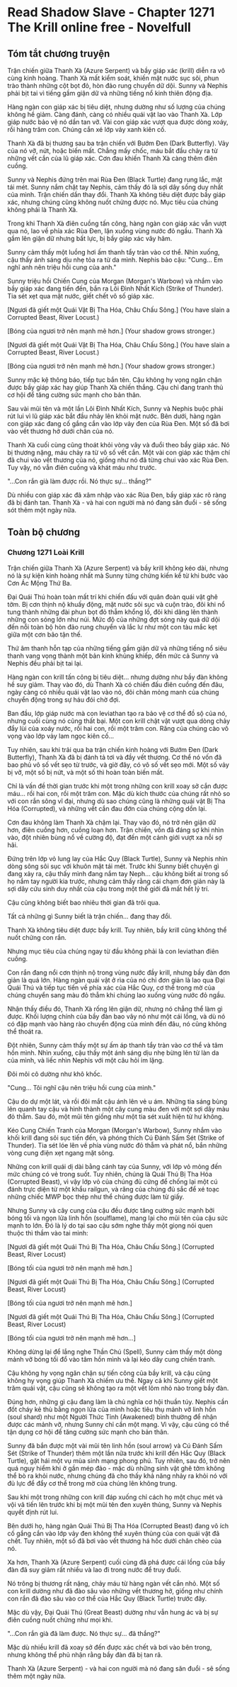 # Read Shadow Slave - Chapter 1271 The Krill online free - Novelfull

## Tóm tắt chương truyện

Trận chiến giữa Thanh Xà (Azure Serpent) và bầy giáp xác (krill) diễn ra vô cùng kinh hoàng. Thanh Xà mất kiểm soát, khiến mặt nước sục sôi, phun trào thành những cột bọt đỏ, hòn đảo rung chuyển dữ dội. Sunny và Nephis phải bịt tai vì tiếng gầm giận dữ và những tiếng nổ kinh thiên động địa.

Hàng ngàn con giáp xác bị tiêu diệt, nhưng dường như số lượng của chúng không hề giảm. Càng đánh, càng có nhiều quái vật lao vào Thanh Xà. Lớp giáp nước bảo vệ nó dần tan vỡ. Vài con giáp xác vượt qua được dòng xoáy, rồi hàng trăm con. Chúng cắn xé lớp vảy xanh kiên cố.

Thanh Xà đã bị thương sau ba trận chiến với Bướm Đen (Dark Butterfly). Vảy của nó vỡ, nứt, hoặc biến mất. Chẳng mấy chốc, máu bắt đầu chảy ra từ những vết cắn của lũ giáp xác. Cơn đau khiến Thanh Xà càng thêm điên cuồng.

Sunny và Nephis đứng trên mai Rùa Đen (Black Turtle) đang rung lắc, mặt tái mét. Sunny nắm chặt tay Nephis, cảm thấy đó là sợi dây sống duy nhất của mình. Trận chiến dần thay đổi. Thanh Xà không tiêu diệt được bầy giáp xác, nhưng chúng cũng không nuốt chửng được nó. Mục tiêu của chúng không phải là Thanh Xà.

Trong khi Thanh Xà điên cuồng tấn công, hàng ngàn con giáp xác vẫn vượt qua nó, lao về phía xác Rùa Đen, lặn xuống vùng nước đỏ ngầu. Thanh Xà gầm lên giận dữ nhưng bất lực, bị bầy giáp xác vây hãm.

Sunny cảm thấy một luồng hơi ấm thanh tẩy tràn vào cơ thể. Nhìn xuống, cậu thấy ánh sáng dịu nhẹ tỏa ra từ da mình. Nephis bảo cậu: "Cung... Em nghĩ anh nên triệu hồi cung của anh."

Sunny triệu hồi Chiến Cung của Morgan (Morgan's Warbow) và nhắm vào bầy giáp xác đang tiến đến, bắn ra Lôi Đình Nhất Kích (Strike of Thunder). Tia sét xẹt qua mặt nước, giết chết vô số giáp xác.

[Ngươi đã giết một Quái Vật Bị Tha Hóa, Châu Chấu Sông.] (You have slain a Corrupted Beast, River Locust.)

[Bóng của ngươi trở nên mạnh mẽ hơn.] (Your shadow grows stronger.)

[Ngươi đã giết một Quái Vật Bị Tha Hóa, Châu Chấu Sông.] (You have slain a Corrupted Beast, River Locust.)

[Bóng của ngươi trở nên mạnh mẽ hơn.] (Your shadow grows stronger.)

Sunny mặc kệ thông báo, tiếp tục bắn tên. Cậu không hy vọng ngăn chặn được bầy giáp xác hay giúp Thanh Xà chiến thắng. Cậu chỉ đang tranh thủ cơ hội để tăng cường sức mạnh cho bản thân.

Sau vài mũi tên và một lần Lôi Đình Nhất Kích, Sunny và Nephis buộc phải rút lui vì lũ giáp xác bắt đầu nhảy lên khỏi mặt nước. Bên dưới, hàng ngàn con giáp xác đang cố gắng cắn vào lớp vảy đen của Rùa Đen. Một số đã bơi vào vết thương hở dưới chân của nó.

Thanh Xà cuối cùng cũng thoát khỏi vòng vây và đuổi theo bầy giáp xác. Nó bị thương nặng, máu chảy ra từ vô số vết cắn. Một vài con giáp xác thậm chí đã chui vào vết thương của nó, giống như nó đã từng chui vào xác Rùa Đen. Tuy vậy, nó vẫn điên cuồng và khát máu như trước.

"...Con rắn già làm được rồi. Nó thực sự... thắng?"

Dù nhiều con giáp xác đã xâm nhập vào xác Rùa Đen, bầy giáp xác rõ ràng đã bị đánh tan. Thanh Xà - và hai con người mà nó đang săn đuổi - sẽ sống sót thêm một ngày nữa.

## Toàn bộ chương

### Chương 1271 Loài Krill

Trận chiến giữa Thanh Xà (Azure Serpent) và bầy krill không kéo dài, nhưng nó là sự kiện kinh hoàng nhất mà Sunny từng chứng kiến kể từ khi bước vào Cơn Ác Mộng Thứ Ba.

Đại Quái Thú hoàn toàn mất trí khi chiến đấu với quân đoàn quái vật ghê tởm. Bị cơn thịnh nộ khuấy động, mặt nước sôi sục và cuộn trào, đôi khi nổ tung thành những đài phun bọt đỏ thẫm khổng lồ, đôi khi dâng lên thành những con sóng lớn như núi. Mức độ của những đợt sóng này quá dữ dội đến nỗi toàn bộ hòn đảo rung chuyển và lắc lư như một con tàu mắc kẹt giữa một cơn bão tận thế.

Thứ âm thanh hỗn tạp của những tiếng gầm giận dữ và những tiếng nổ siêu thanh vang vọng thành một bản kinh khủng khiếp, đến mức cả Sunny và Nephis đều phải bịt tai lại.

Hàng ngàn con krill tấn công bị tiêu diệt... nhưng dường như bầy đàn không hề suy giảm. Thay vào đó, dù Thanh Xà có chiến đấu điên cuồng đến đâu, ngày càng có nhiều quái vật lao vào nó, đôi chân mỏng manh của chúng chuyển động trong sự háu đói chờ đợi.

Ban đầu, lớp giáp nước mà con leviathan tạo ra bảo vệ cơ thể đồ sộ của nó, nhưng cuối cùng nó cũng thất bại. Một con krill chật vật vượt qua dòng chảy đẩy lùi của xoáy nước, rồi hai con, rồi một trăm con. Răng của chúng cào vô vọng vào lớp vảy lam ngọc kiên cố...

Tuy nhiên, sau khi trải qua ba trận chiến kinh hoàng với Bướm Đen (Dark Butterfly), Thanh Xà đã bị đánh tả tơi và đầy vết thương. Cơ thể nó vốn đã bao phủ vô số vết sẹo từ trước, và giờ đây, có vô số vết sẹo mới. Một số vảy bị vỡ, một số bị nứt, và một số thì hoàn toàn biến mất.

Chỉ là vấn đề thời gian trước khi một trong những con krill xoay sở cắn được máu... rồi hai con, rồi một trăm con. Mặc dù kích thước của chúng rất nhỏ so với con rắn sông vĩ đại, nhưng dù sao chúng cũng là những quái vật Bị Tha Hóa (Corrupted), và những vết cắn đau đớn của chúng cộng dồn lại.

Cơn đau không làm Thanh Xà chậm lại. Thay vào đó, nó trở nên giận dữ hơn, điên cuồng hơn, cuồng loạn hơn. Trận chiến, vốn đã đáng sợ khi nhìn vào, đột nhiên bùng nổ về cường độ, đạt đến một cảnh giới vượt xa nỗi sợ hãi.

Đứng trên lớp vỏ lung lay của Hắc Quy (Black Turtle), Sunny và Nephis nhìn dòng sông sôi sục với khuôn mặt tái mét. Trước khi Sunny biết chuyện gì đang xảy ra, cậu thấy mình đang nắm tay Neph... cậu không biết ai trong số họ nắm tay người kia trước, nhưng cảm thấy rằng cái chạm đơn giản này là sợi dây cứu sinh duy nhất của cậu trong một thế giới đã mất hết lý trí.

Cậu cũng không biết bao nhiêu thời gian đã trôi qua.

Tất cả những gì Sunny biết là trận chiến... đang thay đổi.

Thanh Xà không tiêu diệt được bầy krill. Tuy nhiên, bầy krill cũng không thể nuốt chửng con rắn.

Nhưng mục tiêu của chúng ngay từ đầu không phải là con leviathan điên cuồng.

Con rắn đang nổi cơn thịnh nộ trong vùng nước đầy krill, nhưng bầy đàn đơn giản là quá lớn. Hàng ngàn quái vật ở rìa của nó chỉ đơn giản là lao qua Đại Quái Thú và tiếp tục tiến về phía xác của Hắc Quy, cơ thể trong mờ của chúng chuyển sang màu đỏ thẫm khi chúng lao xuống vùng nước đỏ ngầu.

Nhận thấy điều đó, Thanh Xà rống lên giận dữ, nhưng nó chẳng thể làm gì được. Khối lượng chính của bầy đàn bao vây nó như một cái lồng, và dù nó có đập mạnh vào hàng rào chuyển động của mình đến đâu, nó cũng không thể thoát ra.

Đột nhiên, Sunny cảm thấy một sự ấm áp thanh tẩy tràn vào cơ thể và tâm hồn mình. Nhìn xuống, cậu thấy một ánh sáng dịu nhẹ bừng lên từ làn da của mình, và liếc nhìn Nephis với một câu hỏi im lặng.

Đôi môi cô dường như khô khốc.

"Cung... Tôi nghĩ cậu nên triệu hồi cung của mình."

Cậu do dự một lát, và rồi đôi mắt cậu ánh lên vẻ u ám. Những tia sáng bùng lên quanh tay cậu và hình thành một cây cung màu đen với một sợi dây màu đỏ thẫm. Sau đó, một mũi tên giống như một tia sét xuất hiện từ hư không.

Kéo Cung Chiến Tranh của Morgan (Morgan's Warbow), Sunny nhắm vào khối krill đang sôi sục tiến đến, và phóng thích Cú Đánh Sấm Sét (Strike of Thunder). Tia sét lóe lên về phía vùng nước đỏ thẫm và phát nổ, bắn những vòng cung điện xẹt ngang mặt sông.

Những con krill quái dị dài bằng cánh tay của Sunny, với lớp vỏ mỏng đến mức chúng có vẻ trong suốt. Tuy nhiên, chúng là Quái Thú Bị Tha Hóa (Corrupted Beast), vì vậy lớp vỏ của chúng đủ cứng để chống lại một cú đánh trực diện từ một khẩu railgun, và răng của chúng đủ sắc để xé toạc những chiếc MWP bọc thép như thể chúng được làm từ giấy.

Nhưng Sunny và cây cung của cậu đều được tăng cường sức mạnh bởi bóng tối và ngọn lửa linh hồn (soulflame), mang lại cho mũi tên của cậu sức mạnh to lớn. Đó là lý do tại sao cậu sớm nghe thấy một giọng nói quen thuộc thì thầm vào tai mình:

[Ngươi đã giết một Quái Thú Bị Tha Hóa, Châu Chấu Sông.] (Corrupted Beast, River Locust)

[Bóng tối của ngươi trở nên mạnh mẽ hơn.]

[Ngươi đã giết một Quái Thú Bị Tha Hóa, Châu Chấu Sông.] (Corrupted Beast, River Locust)

[Bóng tối của ngươi trở nên mạnh mẽ hơn.]

[Ngươi đã giết một Quái Thú Bị Tha Hóa, Châu Chấu Sông.] (Corrupted Beast, River Locust)

[Bóng tối của ngươi trở nên mạnh mẽ hơn...]

Không dừng lại để lắng nghe Thần Chú (Spell), Sunny cảm thấy một dòng mảnh vỡ bóng tối đổ vào tâm hồn mình và lại kéo dây cung chiến tranh.

Cậu không hy vọng ngăn chặn sự tiến công của bầy krill, và cậu cũng không hy vọng giúp Thanh Xà chiếm ưu thế. Ngay cả khi Sunny giết một trăm quái vật, cậu cũng sẽ không tạo ra một vết lõm nhỏ nào trong bầy đàn.

Đúng hơn, những gì cậu đang làm là chủ nghĩa cơ hội thuần túy. Nephis cần đốt cháy kẻ thù bằng ngọn lửa của mình hoặc tiêu thụ mảnh vỡ linh hồn (soul shard) như một Người Thức Tỉnh (Awakened) bình thường để nhận được các mảnh vỡ, nhưng Sunny chỉ cần một mạng. Vì vậy, cậu cũng có thể tận dụng cơ hội để tăng cường sức mạnh cho bản thân.

Sunny đã bắn được một vài mũi tên linh hồn (soul arrow) và Cú Đánh Sấm Sét (Strike of Thunder) thêm một lần nữa trước khi krill đến Hắc Quy (Black Turtle), gặt hái một vụ mùa sinh mạng phong phú. Tuy nhiên, sau đó, trở nên quá nguy hiểm khi ở gần mép đảo - mặc dù những sinh vật ghê tởm không thể bò ra khỏi nước, nhưng chúng đã cho thấy khả năng nhảy ra khỏi nó với đủ lực để đẩy cơ thể trong mờ của chúng lên không trung.

Sau khi một trong những con krill đáp xuống chỉ cách họ một chục mét và vội vã tiến lên trước khi bị một mũi tên đen xuyên thủng, Sunny và Nephis quyết định rút lui.

Bên dưới họ, hàng ngàn Quái Thú Bị Tha Hóa (Corrupted Beast) đang vô ích cố gắng cắn vào lớp vảy đen không thể xuyên thủng của con quái vật đã chết. Tuy nhiên, một số đã bơi vào vết thương há hốc dưới chân chèo của nó.

Xa hơn, Thanh Xà (Azure Serpent) cuối cùng đã phá được cái lồng của bầy đàn đã suy giảm rất nhiều và lao đi trong nước để truy đuổi.

Nó trông bị thương rất nặng, chảy máu từ hàng ngàn vết cắn nhỏ. Một số con krill dường như đã đào sâu vào những vết thương hở, giống như chính con rắn đã đào sâu vào cơ thể của Hắc Quy (Black Turtle) trước đây.

Mặc dù vậy, Đại Quái Thú (Great Beast) dường như vẫn hung ác và bị sự điên cuồng nuốt chửng như mọi khi.

"...Con rắn già đã làm được. Nó thực sự... đã thắng?"

Mặc dù nhiều krill đã xoay sở đến được xác chết và bơi vào bên trong, nhưng không thể phủ nhận rằng bầy đàn đã bị tan rã.

Thanh Xà (Azure Serpent) - và hai con người mà nó đang săn đuổi - sẽ sống thêm một ngày nữa.